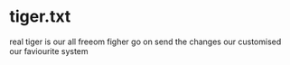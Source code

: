 # tiger.txt
real tiger is our all freeom figher
go on send the changes our customised our faviourite system
